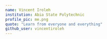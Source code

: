```yaml
---
name: Vincent Iroleh
institution: Abia State Polytechnic
profile_pic: me.png
quote: "Learn from everyone and everything"
github_user: vincentiroleh
---
```

